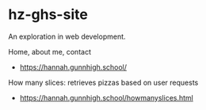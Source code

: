 # hz-ghs-site
An exploration in web development. <br>

Home, about me, contact <br>
- https://hannah.gunnhigh.school/ <br>

How many slices: retrieves pizzas based on user requests <br>
- https://hannah.gunnhigh.school/howmanyslices.html <br>

